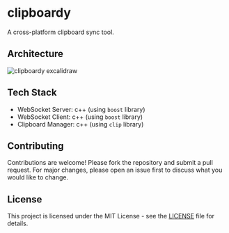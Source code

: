 # clipboardy

A cross-platform clipboard sync tool.

## Architecture

![clipboardy excalidraw](https://github.com/user-attachments/assets/684986ff-a991-46ea-ba98-37c603a5f698)

## Tech Stack

- WebSocket Server: c++ (using `boost` library)
- WebSocket Client: c++ (using `boost` library)
- Clipboard Manager: c++ (using `clip` library)

## Contributing

Contributions are welcome! Please fork the repository and submit a pull request.
For major changes, please open an issue first to discuss what you would like to change.

## License

This project is licensed under the MIT License - see the [LICENSE](./LICENSE) file for details.
